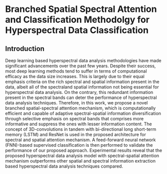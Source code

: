 # Branched Spatial Spectral Attention and Classification Methodolgy for Hyperspectral Data Classification

## Introduction
Deep learning based hyperspectral data analysis methodologies have made significant advancements over the past few years. Despite their success, most deep learning methods tend to suffer in terms of computational efficacy as the data size increases. This is largely due to their equal emphasis criteria on the rich spectral and spatial information present in the data, albeit all of the spectraland spatial information not being essential for hyperspectral data analysis. On the contrary, this redundant information present in the spectral bands can deter the performance of hyperspectral data analysis techniques. Therefore, in this work, we propose a novel branched spatial-spectral attention mechanism, which is computationally efficient and capable of adaptive spectral-spatial information diversification through selective emphasis on spectral bands that comprises more informative and suppress the ones with lesser information content. The concept of 3D-convolutions in tandem with bi-directional long short-term memory (LSTM) and ResNet is used in the proposed architecture for spectral and spatial attention mechanism. A feed-forward neural network (FNN)-based supervised classification is then performed to validate the performance of our proposed approach. Experimental results reveal that the proposed hyperspectral data analysis model with spectral-spatial attention mechanism outperforms other spatial and spectral information extraction based hyperspectral data analysis techniques compared.

